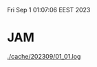 Fri Sep  1 01:07:06 EEST 2023
# JAM
<a href='./cache/202309/01_01.log'>./cache/202309/01_01.log</a>
